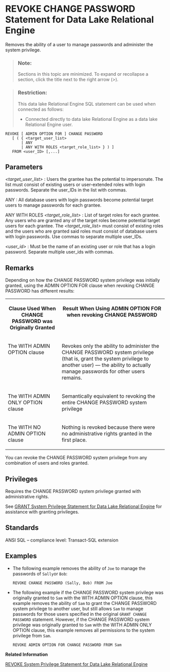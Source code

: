 <!-- loioa4277db384f21015b89afd8851d4c373 -->

# REVOKE CHANGE PASSWORD Statement for Data Lake Relational Engine

Removes the ability of a user to manage passwords and administer the system privilege.



> ### Note:  
> Sections in this topic are minimized. To expand or recollapse a section, click the title next to the right arrow \(*\>*\).



> ### Restriction:  
> This data lake Relational Engine SQL statement can be used when connected as follows:
> 
> -   Connected directly to data lake Relational Engine as a data lake Relational Engine user.



```
REVOKE [ ADMIN OPTION FOR ] CHANGE PASSWORD
   [ ( { <target_user_list> 
       | ANY 
       | ANY WITH ROLES <target_role_list> } ) ]
   FROM <user_ID> [,...]

```



<a name="loioa4277db384f21015b89afd8851d4c373__IQ_Parameters"/>

## Parameters

 *<target\_user\_list\>*
 :   Users the grantee has the potential to impersonate. The list must consist of existing users or user-extended roles with login passwords. Separate the user\_IDs in the list with commas.

  ANY
 :   All database users with login passwords become potential target users to manage passwords for each grantee.

  ANY WITH ROLES *<target\_role\_list\>*
 :   List of target roles for each grantee. Any users who are granted any of the target roles become potential target users for each grantee. The *<target\_role\_list\>* must consist of existing roles and the users who are granted said roles must consist of database users with login passwords. Use commas to separate multiple user\_IDs.

  *<user\_id\>*
 :   Must be the name of an existing user or role that has a login password. Separate multiple user\_ids with commas.

 

<a name="loioa4277db384f21015b89afd8851d4c373__IQ_Usage"/>

## Remarks

Depending on how the CHANGE PASSWORD system privilege was initially granted, using the ADMIN OPTION FOR clause when revoking CHANGE PASSWORD has different results:


<table>
<tr>
<th valign="top">

Clause Used When CHANGE PASSWORD was Originally Granted



</th>
<th valign="top">

Result When Using ADMIN OPTION FOR when revoking CHANGE PASSWORD



</th>
</tr>
<tr>
<td valign="top">

The WITH ADMIN OPTION clause



</td>
<td valign="top">

Revokes only the ability to administer the CHANGE PASSWORD system privilege \(that is, grant the system privilege to another user\) — the ability to actually manage passwords for other users remains.



</td>
</tr>
<tr>
<td valign="top">

The WITH ADMIN ONLY OPTION clause



</td>
<td valign="top">

Semantically equivalent to revoking the entire CHANGE PASSWORD system privilege



</td>
</tr>
<tr>
<td valign="top">

The WITH NO ADMIN OPTION clause



</td>
<td valign="top">

Nothing is revoked because there were no administrative rights granted in the first place.



</td>
</tr>
</table>

You can revoke the CHANGE PASSWORD system privilege from any combination of users and roles granted.



<a name="loioa4277db384f21015b89afd8851d4c373__IQ_Permissions"/>

## Privileges

Requires the CHANGE PASSWORD system privilege granted with administrative rights.

See [GRANT System Privilege Statement for Data Lake Relational Engine](grant-system-privilege-statement-for-data-lake-relational-engine-a3dfcb0.md) for assistance with granting privileges.



<a name="loioa4277db384f21015b89afd8851d4c373__IQ_Standards"/>

## Standards

ANSI SQL – compliance level: Transact-SQL extension



<a name="loioa4277db384f21015b89afd8851d4c373__IQ_Examples"/>

## Examples

-   The following example removes the ability of `Joe` to manage the passwords of `Sally`or `Bob`:

    ```
    REVOKE CHANGE PASSWORD (Sally, Bob) FROM Joe
    ```

-   The following example if the CHANGE PASSWORD system privilege was originally granted to `Sam` with the WITH ADMIN OPTION clause, this example removes the ability of `Sam` to grant the CHANGE PASSWORD system privilege to another user, but still allows `Sam` to manage passwords for those users specified in the original `GRANT CHANGE PASSWORD` statement. However, if the CHANGE PASSWORD system privilege was originally granted to `Sam` with the WITH ADMIN ONLY OPTION clause, this example removes all permissions to the system privilege from `Sam`.

    ```
    REVOKE ADMIN OPTION FOR CHANGE PASSWORD FROM Sam
    ```


**Related Information**  


[REVOKE System Privilege Statement for Data Lake Relational Engine](revoke-system-privilege-statement-for-data-lake-relational-engine-a3eadda.md "Removes specific system privileges from specific users and the right to administer the privilege.")

